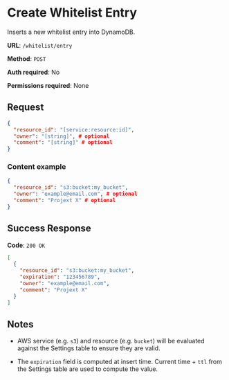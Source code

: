 # Create Whitelist Entry

Inserts a new whitelist entry into DynamoDB.

**URL**: `/whitelist/entry`

**Method**: `POST`

**Auth required**: No

**Permissions required**: None

## Request

```json
{
  "resource_id": "[service:resource:id]",
  "owner": "[string]", # optional
  "comment": "[string]" # optional
}
```

### Content example

```json
{
  "resource_id": "s3:bucket:my_bucket",
  "owner": "example@email.com", # optional
  "comment": "Projext X" # optional
}
```

## Success Response

**Code**: `200 OK`

```json
[
  {
    "resource_id": "s3:bucket:my_bucket",
    "expiration": "123456789",
    "owner": "example@email.com",
    "comment": "Projext X"
  }
]
```

## Notes

- AWS service (e.g. `s3`) and resource (e.g. `bucket`) will be evaluated against the Settings table to ensure they are valid.

- The `expiration` field is computed at insert time. Current time + `ttl` from the Settings table are used to compute the value.
